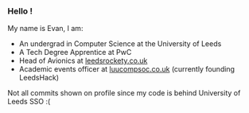 ### Hello !

My name is Evan, I am:
- An undergrad in Computer Science at the University of Leeds
- A Tech Degree Apprentice at PwC 
- Head of Avionics at [leedsrockety.co.uk](luucompsoc.co.uk)
- Academic events officer at [luucompsoc.co.uk](luucompsoc.co.uk) (currently founding LeedsHack)

Not all commits shown on profile since my code is behind University of Leeds SSO :(
